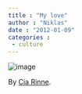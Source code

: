 ```yaml
---
title : "My love"
author : "Niklas"
date : "2012-01-09"
categories : 
 - culture
---
```


![image](https://niklasblog.com/wp-content/wpid-CameraZOOM-20120108133648689-1.jpg)

By [Cia Rinne](http://www.3ammagazine.com/3am/maintenant-52-cia-rinne).
